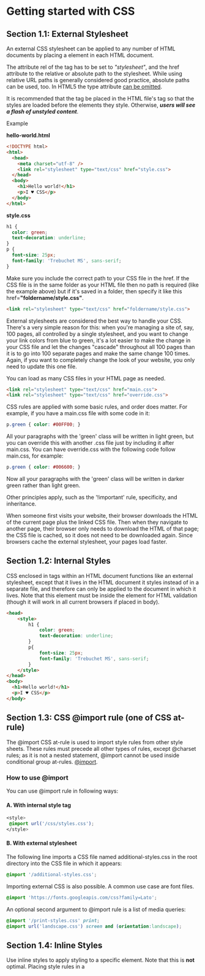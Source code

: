 # Getting started with CSS

## Section 1.1: External Stylesheet

An external CSS stylesheet can be applied to any number of HTML documents by placing a <link> element in each HTML document.

The attribute rel of the **<link>** tag has to be set to _"stylesheet"_, and the href attribute to the relative or absolute path to the stylesheet. While using relative URL paths is generally considered good practice, absolute paths can be used, too. In HTML5 the type attribute [can be omitted](https://html.spec.whatwg.org/multipage/semantics.html#the-link-element).

It is recommended that the **<link>** tag be placed in the HTML file's **<head>** tag so that the styles are loaded before the elements they style. Otherwise, _**users will see a flash of unstyled content**_.

Example

**hello-world.html**

```html
<!DOCTYPE html>
<html>
  <head>
    <meta charset="utf-8" />
    <link rel="stylesheet" type="text/css" href="style.css">
  </head>
  <body>
    <h1>Hello world!</h1>
    <p>I ♥ CSS</p>
  </body>
</html>
```

**style.css**

```css
h1 {
  color: green;
  text-decoration: underline;
}
p {
  font-size: 25px;
  font-family: 'Trebuchet MS', sans-serif;
}
```

Make sure you include the correct path to your CSS file in the href. If the CSS file is in the same folder as your HTML file then no path is required (like the example above) but if it's saved in a folder, then specify it like this href=**"foldername/style.css"**.

```html
<link rel="stylesheet" type="text/css" href="foldername/style.css">
```

External stylesheets are considered the best way to handle your CSS. There's a very simple reason for this: when
you're managing a site of, say, 100 pages, all controlled by a single stylesheet, and you want to change your link colors from blue to green, it's a lot easier to make the change in your CSS file and let the changes "cascade" throughout all 100 pages than it is to go into 100 separate pages and make the same change 100 times. Again, if you want to completely change the look of your website, you only need to update this one file.

You can load as many CSS files in your HTML page as needed.

```html
<link rel="stylesheet" type="text/css" href="main.css">
<link rel="stylesheet" type="text/css" href="override.css">
```

CSS rules are applied with some basic rules, and order does matter. For example, if you have a main.css file with some code in it:

```css
p.green { color: #00FF00; }
```

All your paragraphs with the 'green' class will be written in light green, but you can override this with another .css file just by including it after main.css. You can have override.css with the following code follow main.css, for example:

```css
p.green { color: #006600; }
```

Now all your paragraphs with the 'green' class will be written in darker green rather than light green.

Other principles apply, such as the '!important' rule, specificity, and inheritance.

When someone first visits your website, their browser downloads the HTML of the current page plus the linked CSS file. Then when they navigate to another page, their browser only needs to download the HTML of that page; the CSS file is cached, so it does not need to be downloaded again. Since browsers cache the external stylesheet, your pages load faster.

## Section 1.2: Internal Styles

CSS enclosed in **<style></style>** tags within an HTML document functions like an external stylesheet, except that it lives in the HTML document it styles instead of in a separate file, and therefore can only be applied to the document in which it lives. Note that this element must be inside the <head> element for HTML validation (though it will work in all current browsers if placed in body).

```html
<head>
    <style>
        h1 {
            color: green;
            text-decoration: underline;
        }
        p{
            font-size: 25px;
            font-family: 'Trebuchet MS', sans-serif;
        }
    </style>
</head>
<body>
  <h1>Hello world!</h1>
  <p>I ♥ CSS</p>
</body>
```

## Section 1.3: CSS @import rule (one of CSS at-rule)

The @import CSS at-rule is used to import style rules from other style sheets. These rules must precede all other types of rules, except @charset rules; as it is not a nested statement, @import cannot be used inside conditional group at-rules. [@import](https://developer.mozilla.org/en/docs/Web/CSS/@import).

### How to use @import

You can use @import rule in following ways:

#### A. With internal style tag

```css
<style>
 @import url('/css/styles.css');
</style>
```

#### B. With external stylesheet

The following line imports a CSS file named additional-styles.css in the root directory into the CSS file in which it appears:

```css
@import '/additional-styles.css';
```

Importing external CSS is also possible. A common use case are font files.

```css
@import 'https://fonts.googleapis.com/css?family=Lato';
```

An optional second argument to @import rule is a list of media queries:

```css
@import '/print-styles.css' print;
@import url('landscape.css') screen and (orientation:landscape);
```

## Section 1.4: Inline Styles

Use inline styles to apply styling to a specific element. Note that this is **not** optimal. Placing style rules in a **<style>** tag or external CSS file is encouraged in order to maintain a distinction between content and presentation.

Inline styles override any CSS in a **<style>** tag or external style sheet. While this can be useful in some circumstances, this fact more often than not reduces a project's maintainability.

The styles in the following example apply directly to the elements to which they are attached.

```css
<h1 style="color: green; text-decoration: underline;">Hello world!</h1>
<p style="font-size: 25px; font-family: 'Trebuchet MS';">I ♥ CSS</p>
```

Inline styles are generally the safest way to ensure rendering compatibility across various email clients, programs and devices, but can be time-consuming to write and a bit challenging to manage.

## Section 1.5: Changing CSS with JavaScript

### Pure JavaScript

It's possible to add, remove or change CSS property values with JavaScript through an element's style property.

```js
let el = document.getElementById("element");
el.style.opacity = 0.5;
el.style.fontFamily = 'sans-serif';
```

Note that style properties are named in lower camel case style. In the example you see that the css property font- family becomes fontFamily in javascript.

As an alternative to working directly on elements, you can create a <style> or <link> element in JavaScript and append it to the <body> or <head> of the HTML document.

## Section 1.6: Styling Lists with CSS

There are three different properties for styling list-items: list-style-type, list-style-image, and list-style- position, which should be declared in that order. The default values are disc, outside, and none, respectively. Each property can be declared separately, or using the list-style shorthand property.

**list-style-type** defines the shape or type of bullet point used for each list-item. 

Some of the acceptable values for list-style-type:

* disc
* circle
* square
* decimal
* lower-roman
* upper-roman
* none

(For an exhaustive list, see the [W3C specification wiki](https://www.w3.org/wiki/CSS/Properties/list-style-type))

To use square bullet points for each list-item, for example, you would use the following property-value pair:

```css
li {
  list-style-type: square;
}
```

The **list-style-image** property determines whether the list-item icon is set with an image, and accepts a value of none or a URL that points to an image.

```css
li {
  list-style-image: url(images/bullet.png);
}
```

The **list-style-position** property defines where to position the list-item marker, and it accepts one of two values: "inside" or "outside".

```css
li {
 list-style-position: inside;
}
```

---------------

# Structure and Formatting of a CSS Rule

## Section 2.1: Property Lists

Some properties can take multiple values, collectively known as a **property list**.

```css
/* Two values in this property list */
span {
  text-shadow: yellow 0 0 3px, green 4px 4px 10px;
}
/* Alternate Formatting */
span {
  text-shadow:
    yellow 0 0 3px,
    green 4px 4px 10px;
}

```

## Section 2.2: Multiple Selectors

When you group CSS selectors, you apply the same styles to several different elements without repeating the styles in your style sheet. Use a comma to separate multiple grouped selectors.

```css
div, p { color: blue }
```

So the blue color applies to all **<div>** elements and all **<p>** elements. Without the comma only **<p>** elements that are
a child of a **<div>** would be red.

This also applies to all types of selectors.

```css
p, .blue, #first, div span{ color : blue }
```

This rule applies to:

  * <p>
  * elements of the blue class
  * element with the ID first
  * every <span> inside of a <div>

## Section 2.3: Rules, Selectors, and Declaration Blocks

A CSS **rule** consists of a **selector** (e.g. h1) and **declaration block** ({}).

```css
h1 {}
```

-----

# Comments

## Section 3.1: Single Line

```css
/* This is a CSS comment */
  div {
    color: red; /* This is a CSS comment */
  }
```

## Section 3.2: Multiple Line 

```css
/*
This
    is
    a
    CSS
    comment
*/
  div {
    color: red;
  }
```
-----

# Selectors

CSS selectors identify specific HTML elements as targets for CSS styles. This topic covers how CSS selectors target HTML elements. Selectors use a wide range of over 50 selection methods offered by the CSS language, including elements, classes, IDs, pseudo-elements and pseudo-classes, and patterns.

## Section 4.1: Basic selectors

| Selector | Description |
|----------|-------------|
| * | Universal selector (all elements) |
| div | Tag selector (all <div> elements) |
| .blue | Class selector (all elements with class blue) |
| .blue.re | All elements with class blue and red (a type of Compound selector) |
| #headline | ID selector (the element with "id" attribute set to headline) |
| :pseudo-class | All elements with pseudo-class |
| ::pseudo-element | Element that matches pseudo-element |
| :lang(en) | Element that matches :lang declaration, for example \<span lang="en"> |
| div > p | child selector |

> **Note:** The value of an ID must be unique in a web page. It is a violation of the HTML standard to use the value of an ID more than
> once in the same document tree.

## Section 4.2: Attribute Selectors

### Overview

Attribute selectors can be used with various types of operators that change the selection criteria accordingly. They select an element using the presence of a given attribute or attribute value.

| Selector | Matched element | Selects elements |
|----------|-----------------|------------------|
| [attr] | \<div attr > | With attribute **attr** |
| [attr='val'] | \<div attr="val" > | Where attribute **attr** has value val |
| [attr~='val'] | \<div attr="val val2 val3" > | Where val appears in the whitespace-separated list of **attr** |
| [attr^='val'] | \<div attr="val1 val2" > | Where **attr**'s value begins with val |
| [attr$='val'] | \<div attr="sth aval" > | Where the **attr**'s value ends with val |
| [attr*='val'] | \<div attr="somevalhere" > | Where **attr** contains val anywhere |
| [attr\|='val'] | \<div attr="val-sth etc" > | Where **attr**'s value is exactly val,or starts with val and immediately followed by (U+002D) |
| [attr='val' i] | \<div attr="val" > | Where **attr** has value val, ignoring val's letter casing |

## Note:

* The attribute value can be surrounded by either single-quotes or double-quotes. No quotes at all may also work, but it's not valid according to the CSS standard, and is discouraged.


### Example

#### [attribute]

Selects elements with the given attribute.

```css
div[data-color] {
  color: red;
}
<div data-color="red">This will be red</div>
<div data-color="green">This will be red</div>
<div data-background="red">This will NOT be red</div>
```

#### [attribute="value"]

Selects elements with the given attribute and value.

```css
div[data-color="red"] {
  color: red;
}
<div data-color="red">This will be red</div>
<div data-color="green">This will NOT be red</div>
<div data-color="blue">This will NOT be red</div>
```

#### [attribute*="value"]

Selects elements with the given attribute and value where the given attribute contains the given value anywhere (as
a substring).

```css
[class*="foo"] {
  color: red;
}
<div class="foo-123">This will be red</div>
<div class="foo123">This will be red</div>
<div class="bar123foo">This will be red</div>
<div class="barfooo123">This will be red</div>
<div class="barfo0">This will NOT be red</div>
```

#### [attribute~="value"]

Selects elements with the given attribute and value where the given value appears in a whitespace-separated list.

```css
[class~="color-red"] {
  color: red;
}
<div class="color-red foo-bar the-div">This will be red</div>
<div class="color-blue foo-bar the-div">This will NOT be red</div>
```

#### [attribute^="value"]

Selects elements with the given attribute and value where the given attribute begins with the value.

```css
[class^="foo-"] {
  color: red;
}
<div class="foo-123">This will be red</div>
<div class="foo-234">This will be red</div>
<div class="bar-123">This will NOT be red</div>
```

#### [attribute$="value"]

Selects elements with the given attribute and value where the given attribute ends with the given value.

```css
[class$="file"] {
  color: red;
}
<div class="foobar-file">This will be red</div>
<div class="foobar-file">This will be red</div>
<div class="foobar-input">This will NOT be red</div>
```

#### [attribute|="value"]

Selects elements with a given attribute and value where the attribute's value is exactly the given value or is exactly
the given value followed by - (U+002D)

```css
[lang|="EN"] {
  color: red;
}
<div lang="EN-us">This will be red</div>
<div lang="EN-gb">This will be red</div>
<div lang="PT-pt">This will NOT be red</div>
```

#### [attribute="value" i]

Selects elements with a given attribute and value where the attribute's value can be represented as Value, VALUE,
vAlUe or any other case-insensitive possibility.

```css
[lang="EN" i] {
  color: red;
}
<div lang="EN">This will be red</div>
<div lang="en">This will be red</div>
<div lang="PT">This will NOT be red</div>
```

#### Specificity of attribute selectors

Same as class selector and pseudoclass.

```css
*[type=checkbox]
```

Note that this means an attribute selector can be used to select an element by its ID at a lower level of specificity than if it was selected with an ID selector: __[id="**my-ID**"]__ targets the same element as __**#my-ID**__ but with lower specificity.

## Section 4.3: Combinators

### Overview

| Selector | Description |
|----------|-------------|
| div span | Descendant selector (all <span>s that are descendants of a <div>) |
| div > span | Child selector (all <span>s that are a direct child of a <div>) |
| a ~ span | General Sibling selector (all <span>s that are siblings after an <a>) |
| a + span | Adjacent Sibling selector (all <span>s that are immediately after an <a>) |

#### Descendant Combinator: selector selector

A descendant combinator, represented by at least one space character (), selects elements that are a descendant of
the defined element. This combinator selects all descendants of the element (from child elements on down).

```css
div p {
  color:red;
}
<div>
  <p>My text is red</p>
  <section>
    <p>My text is red</p>
  </section>
</div>
<p>My text is not red</p>
```

In the above example, the first two <p> elements are selected since they are both descendants of the **<div>**.

#### Child Combinator: selector > selector

The child (>) combinator is used to select elements that are **children**, or **direct descendants**, of the specified element.

```css
div > p {
  color:red;
}
<div>
  <p>My text is red</p>
  <section>
    <p>My text is not red</p>
  </section>
</div>
```

The above CSS selects only the first **<p>** element, as it is the only paragraph directly descended from a **<div>**. 

The second **<p>** element is not selected because it is not a direct child of the **<div>**.

#### Adjacent Sibling Combinator: selector + selector

The adjacent sibling (+) combinator selects a sibling element that immediate follows a specified element.

```css
p+p{
  color:red;
}
<p>My text is not red</p>
<p>My text is red</p>
<p>My text is red</p>
<hr>
<p>My text is not red</p>
```
The above example selects only those **<p>** elements which are directly preceded by another **<p>** element.

#### General Sibling Combinator: selector ~ selector

The general sibling (~) combinator selects all siblings that follow the specified element.

```css
p~p {
  color:red;
}
<p>My text is not red</p>
<p>My text is red</p>
<hr>
<h1>And now a title</h1>
<p>My text is red</p>

```

The above example selects all **<p>** elements that are preceded by another **<p>** element, whether or not they are immediately adjacent.

## Section 4.4: Pseudo-classes

[Pseudo-classes](https://www.w3.org/TR/selectors/#pseudo-classes) are keywords which allow selection based on information that lies outside of the document tree or that cannot be expressed by other selectors or combinators. This information can be associated to a certain state (state and dynamic pseudo-classes), to locations (structural and target pseudo-classes), to negations of the former (negation pseudo-class) or to languages (lang pseudo-class). Examples include whether or not a link has been followed (:visited), the mouse is over an element (:hover), a checkbox is checked (:checked), etc.

### Syntax

```css
selector:pseudo-class {
  property: VALUE;
}
```

### List of pseudo-classes:

| Name | Description |
|------|-------------|
| :active | Applies to any element being activated (i.e. clicked) by the user. |
| :any | Allows you to build sets of related selectors by creating groups that the included items will match. This is an alternative to repeating an entire selector. |
| :target | Selects the current active #news element (clicked on a URL containing that anchor name) |
| :checked | Applies to radio, checkbox, or option elements that are checked or toggled into an "on" state. |
| :default | Represents any user interface element that is the default among a group of similar elements. |
| :disabled | Applies to any UI element which is in a disabled state. |
| :empty | Applies to any element which has no children. |
| :enabled | Applies to any UI element which is in an enabled state. |
| :first | Used in conjunction with the @page rule, this selects the first page in a printed document |
| :first-child | Represents any element that is the first child element of its parent. |
| :first-of-type | Applies when an element is the first of the selected element type inside its parent. This may or may not be the first-child. |
| :focus | Applies to any element which has the user's focus. This can be given by the user's keyboard, mouse events, or other forms of input. |
| :focus-within | Can be used to highlight a whole section when one element inside it is focused. It matches any element that the :focus pseudo-class matches or that has a descendant focused. |
| :full-screen | Applies to any element displayed in full-screen mode. It selects the whole stack of elements and not just the top level element. |
| :hover | Applies to any element being hovered by the user's pointing device, but not activated. |
| :indeterminate | Applies radio or checkbox UI elements which are neither checked nor unchecked, but are in an indeterminate state. This can be due to an element's attribute or DOM manipulation. |
| :in-range | The :in-range CSS pseudo-class matches when an element has its value attribute inside the specified range limitations for this element. It allows the page to give a feedback that the value currently defined using the element is inside the range limits. |
| :invalid | Applies to <input> elements whose values are invalid according to the type specified in the type= attribute. |
| :lang | Applies to any element who's wrapping <body> element has a properly designated lang= attribute. For the pseudo-class to be valid, it must contain a valid two or three letter language code. |
| :last-child | Represents any element that is the last child element of its parent. |
| :last-of-type | Applies when an element is the last of the selected element type inside its parent. This may or may not be the last-child. |
| :left | Used in conjunction with the @page rule, this selects all the left pages in a printed document. |
| :link | Applies to any links which haven't been visited by the user. |
| :not() | Applies to all elements which do not match the value passed to (:not(p) or :not(.class-name) for example. It must have a value to be valid and it can only contain one selector. However, you can chain multiple :not selectors together. |
| :nth-child | Applies when an element is the n-th element of its parent, where n can be an integer, a mathematical expression (e.g n+3) or the keywords odd or even. |
| :nth-of-type | Applies when an element is the n-th element of its parent of the same element type, where n can be an integer, a mathematical expression (e.g n+3) or the keywords odd or even. |
| :only-child | The :only-child CSS pseudo-class represents any element which is the only child of its parent. This is the same as :first-child:last-child or :nth-child(1):nth-last-child(1), but with a lower specificity. |
| :optional | The :optional CSS pseudo-class represents any element that does not have the required attribute set on it. This allows forms to easily indicate optional fields and to style them accordingly. |
| :out-of-range | The :out-of-range CSS pseudo-class matches when an element has its value attribute outside the specified range limitations for this element. It allows the page to give a feedback that the value currently defined using the element is outside the range limits. A value can be outside of a range if it is either smaller or larger than maximum and minimum set values. |
| :placeholder-shown | **Experimental**. Applies to any form element currently displaying placeholder text. |
| :read-only | Applies to any element which is not editable by the user. |
| :read-write | Applies to any element that is editable by a user, such as <input> elements. |
| :right | Used in conjunction with the @page rule, this selects all the right pages in a printed document. |
| :root | matches the root element of a tree representing the document. |
| :scope | CSS pseudo-class matches the elements that are a reference point for selectors to match against. |
| :target | Selects the current active #news element (clicked on a URL containing that anchor name) |
| :visited | Applies to any links which have has been visited by the user. |

## Section 4.5: Child Pseudo Class

> The :nth-child(an+b) CSS pseudo-class matches an element that has an+b-1 siblings before it in the document tree, for a given
> positive **or zero value** for n" - [MDN :nth-child]


| pseudo-selector | 1 2 3 4 5 6 7 8 9 10 |
|-----------------|----------------------|
| :first-child | 1  |
| :nth-child(3) | 3 |
| :nth-child(n+3) | 3 4 5 6 7 8 9 10 |
| :nth-child(3n) | 3 6 9 |
| :nth-child(3n+1) | 1 4 7 10 |
| :nth-child(-n+3) | 1 2 3 |
| :nth-child(odd) | 1 3 5 7 9 |
| :nth-child(even) | 2 4 6 8 10 |
| :last-child | 10 |
| :nth-last-child(3) | 8 |

## Section 4.6: Class Name Selectors

The class name selector select all elements with the targeted class name. For example, the class name .warning would select the following <div> element:

```css
<div class="warning">
  <p>This would be some warning copy.</p>
</div>
```

You can also combine class names to target elements more specifically. Let's build on the example above to showcase a more complicated class selection.

### CSS 

```css
.important {
  color: orange;
}
.warning {
  color: blue;
}
.warning.important {
  color: red;
}
```

### HTML

```html
<div class="warning">
  <p>This would be some warning copy.</p>
</div>
<div class="important warning">
  <p class="important">This is some really important warning copy.</p>
</div>
```

In this example, all elements with the .warning class will have a blue text color, elements with the .important class with have an orange text color, and all elements that have both the .important and .warning class name will have a red text color.


Notice that within the CSS, the .warning.important declaration did not have any spaces between the two class names. This means it will only find elements which contain both class names warning and important in their class attribute. Those class names could be in any order on the element.


If a space was included between the two classes in the CSS declaration, it would only select elements that have parent elements with a .warning class names and child elements with .important class names.

## Section 4.7: Select element using its ID without the high specificity of the ID selector

This trick helps you select an element using the ID as a value for an attribute selector to avoid the high specificity of the ID selector.

### HTML:

```html
<div id="element">...</div>
```

### CSS:

```css
#element { ... } /* High specificity will override many selectors */

[id="element"] { ... } /* Low specificity, can be overridden easily */
```

## Section 4.8: The :last-of-type selector

The __:last-of-type__ selects the element that is the last child, of a particular type, of its parent. In the example below, the css selects the last paragraph and the last heading h1.

```html
p:last-of-type {
  background: #C5CAE9;
}
h1:last-of-type {
  background: #CDDC39;
}

<div class="container">
  <p>First paragraph</p>
  <p>Second paragraph</p>
  <p>Last paragraph</p>
  <h1>Heading 1</h1>
  <h2>First heading 2</h2>
  <h2>Last heading 2</h2>
</div>

```

![Example](http://i.stack.imgur.com/8RYda.png)

## Section 4.9: CSS3 :in-range selector example

```html
<style>
input:in-range {
    border: 1px solid blue;
}
</style>

<input type="number" min="10" max="20" value="15">
<p>The border for this value will be blue</p>
```

The :in-range CSS pseudo-class matches when an element has its value attribute inside the specified range limitations for this element. It allows the page to give a feedback that the value currently defined using the element is inside the range limits.

## Section 4.10: The :not pseudo-class example & B. :focus- within CSS pseudo-class

A. The syntax is presented above.

The following selector matches all <input> elements in an HTML document that are not disabled and don't have the
class .example:

HTML:

```html
<form>
  Phone: <input type="tel" class="example">
  E-mail: <input type="email" disabled="disabled">
  Password: <input type="password">
</form>
```

CSS:

```css
input:not([disabled]):not(.example){
  background-color: #ccc;
}
```

The :not() pseudo-class will also support comma-separated selectors in Selectors Level 4:

CSS:

```css
input:not([disabled], .example){
  background-color: #ccc;
}
```

## The :focus-within CSS pseudo-class

HTML:

```html
<h3>Background is blue if the input is focused .</p>
<div>
  <input type="text">
</div>
```

CSS:

```css
div {
  height: 80px;
}
input {
  margin:30px;
}
div:focus-within {
  background-color: #1565C0;
}

```

![Focus-within example](https://i.stack.imgur.com/S4ke4.png)

![compatibility](https://i.stack.imgur.com/YGn3H.png)

## Section 4.11: Global boolean with checkbox:checked and ~ (general sibling combinator)

With the ~ selector, you can easily implement a global accessible boolean without using JavaScript.

### Add boolean as a checkbox

To the very beginning of your document, add as much booleans as you want with a unique id and the hidden attribute set:

```html
<input type="checkbox" id="sidebarShown" hidden />
<input type="checkbox" id="darkThemeUsed" hidden />
<!-- here begins actual content, for example: -->
<div id="container">
  <div id="sidebar">
        <!-- Menu, Search, ... -->
  </div>
    <!-- Some more content ... -->
</div>
<div id="footer">
  <!-- ... -->
</div>
```

### Change the boolean's value

You can toggle the boolean by adding a label with the for attribute set:

```html
<label for="sidebarShown">Show/Hide the sidebar!</label>
```

### Accessing boolean value with CSS 

The normal selector (like .color-red) specifies the default properties. They can be overridden by following true / false selectors:

```css
/* true: */
<checkbox>:checked ~ [sibling of checkbox & parent of target] <target>
/* false: */
<checkbox>:not(:checked) ~ [sibling of checkbox & parent of target] <target>
```

Note that **<checkbox>**, [sibling ...] and **<target>** should be replaced by the proper selectors. [sibling ...] can be a specific selector, (often if you're lazy) simply * or nothing if the target is already a sibling of the checkbox.

Examples for the above HTML structure would be:

```css
#sidebarShown:checked ~ #container #sidebar {
  margin-left: 300px;
}
#darkThemeUsed:checked ~ #container,
#darkThemeUsed:checked ~ #footer {
  background: #333;
}
```

## Section 4.12: ID selectors

ID selectors select DOM elements with the targeted ID. To select an element by a specific ID in CSS, the # prefix is used.

For example, the following HTML div element...

```css
<div id="exampleID">
  <p>Example</p>
</div>
```

...can be selected by #exampleID in CSS as shown below:

```css
#exampleID {
  width: 20px;
}
```

> **Note**: The HTML specs do not allow multiple elements with the same ID


## Section 4.13: How to style a Range input

### HTML

```html
<input type="range"></input>
```
### CSS

| Effect | Pseudo Selector |
|--------|-----------------|
| Thumb | input[type=range]::-webkit-slider-thumb, input[type=range]::-moz-range-thumb, input[type=range]::-ms-thumb |
| Track | input[type=range]::-webkit-slider-runnable-track, input[type=range]::-moz-range-track, input[type=range]::-ms-track |
| OnFocus | input[type=range]:focus |
| Lower part of the track | input[type=range]::-moz-range-progress, input[type=range]::-ms-fill-lower (not possible in WebKit browsers currently - JS needed) |

## Section 4.14: The :only-child pseudo-class selector example

The :only-child CSS pseudo-class represents any element which is the only child of its parent.

### HTML:

```html
<div>
  <p>This paragraph is the only child of the div, it will have the color blue</p>
</div>
<div>
  <p>This paragraph is one of the two children of the div</p>
  <p>This paragraph is one of the two children of its parent</p>
</div>
```

### CSS:

```css
p:only-child {
  color: blue;
}
```

The above example selects the **<p>** element that is the unique child from its parent, in this case a **<div>**.












 

